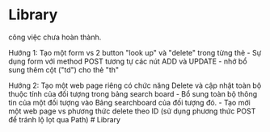 # Library

công việc chưa hoàn thành.

Hướng 1: Tạo một form vs 2 button "look up" và "delete" trong từng thẻ <tr>
    - Sự dụng form với method POST tương tự các nút ADD và UPDATE
    - nhớ bổ sung thêm cột ("td") cho thẻ "th"

Hướng 2: Tạo một web page riêng có chức năng Delete và cập nhật toàn bộ thuộc tính của đối tượng trong bảng search board
    - Bổ sung toàn bộ thông tin của một đối tượng vào Bảng searchboard của đối tượng đó.
    - Tạo mới một web page vs phương thức delete theo ID (sử dụng phương thức POST để tránh lộ lọt qua Path)
    # Library
